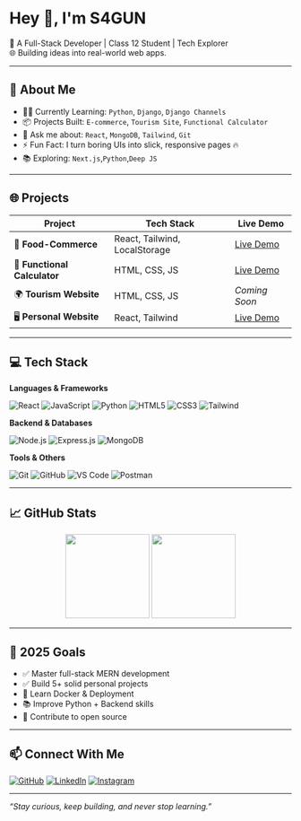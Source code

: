 # Hey 👋, I'm S4GUN

🚀 A Full-Stack Developer | Class 12 Student | Tech Explorer  
🌐 Building ideas into real-world web apps.

---

## 🧠 About Me

- 👨‍💻 Currently Learning: `Python`, `Django`, `Django Channels`
- 📦 Projects Built: `E-commerce`, `Tourism Site`, `Functional Calculator`
- 💬 Ask me about: `React`, `MongoDB`, `Tailwind`, `Git`
- ⚡ Fun Fact: I turn boring UIs into slick, responsive pages 🔥
- 📚 Exploring: `Next.js`,`Python`,`Deep JS`

---

## 🌐  Projects

| Project | Tech Stack | Live Demo |
|--------|------------|-----------|
| 🛒 **Food-Commerce** | React, Tailwind, LocalStorage | [Live Demo](https://sagunn246.github.io/Food-commerce) |
| 🧮 **Functional Calculator** | HTML, CSS, JS | [Live Demo](https://sagunn246.github.io/Functional-Calculator) |
| 🌍 **Tourism Website** | HTML, CSS, JS | _Coming Soon_ |
| 🖥️ **Personal Website** | React, Tailwind | [Live Demo](https://sagunn246.github.io/Website) |

---

## 💻 Tech Stack

**Languages & Frameworks**

![React](https://img.shields.io/badge/-React-61DAFB?logo=react&logoColor=white&style=flat)
![JavaScript](https://img.shields.io/badge/-JavaScript-F7DF1E?logo=javascript&logoColor=black&style=flat)
![Python](https://img.shields.io/badge/-Python-3776AB?logo=python&logoColor=white&style=flat)
![HTML5](https://img.shields.io/badge/-HTML5-E34F26?logo=html5&logoColor=white&style=flat)
![CSS3](https://img.shields.io/badge/-CSS3-1572B6?logo=css3&logoColor=white&style=flat)
![Tailwind](https://img.shields.io/badge/-TailwindCSS-06B6D4?logo=tailwindcss&logoColor=white&style=flat)

**Backend & Databases**

![Node.js](https://img.shields.io/badge/-Node.js-339933?logo=node.js&logoColor=white&style=flat)
![Express.js](https://img.shields.io/badge/-Express.js-000000?logo=express&logoColor=white&style=flat)
![MongoDB](https://img.shields.io/badge/-MongoDB-47A248?logo=mongodb&logoColor=white&style=flat)

**Tools & Others**

![Git](https://img.shields.io/badge/-Git-F05032?logo=git&logoColor=white&style=flat)
![GitHub](https://img.shields.io/badge/-GitHub-181717?logo=github&logoColor=white&style=flat)
![VS Code](https://img.shields.io/badge/-VS%20Code-007ACC?logo=visual-studio-code&logoColor=white&style=flat)
![Postman](https://img.shields.io/badge/-Postman-FF6C37?logo=postman&logoColor=white&style=flat)

---

## 📈 GitHub Stats

<p align="center">
  <img src="https://github-readme-stats.vercel.app/api?username=sagunn246&show_icons=true&theme=tokyonight" height="150px"/>
  <img src="https://github-readme-stats.vercel.app/api/top-langs/?username=sagunn246&layout=compact&theme=tokyonight" height="150px"/>
</p>

---

## 🎯 2025 Goals

- ✅ Master full-stack MERN development
- ✅ Build 5+ solid personal projects
- 🚀 Learn Docker & Deployment
- 📚 Improve Python + Backend skills
- 🎯 Contribute to open source

---

## 📫 Connect With Me

[![GitHub](https://img.shields.io/badge/GitHub-100000?logo=github&logoColor=white)](https://github.com/sagunn246)
[![LinkedIn](https://img.shields.io/badge/LinkedIn-0A66C2?logo=linkedin&logoColor=white)](https://www.linkedin.com/)
[![Instagram](https://img.shields.io/badge/Instagram-E4405F?logo=instagram&logoColor=white)](https://instagram.com/)

---

_“Stay curious, keep building, and never stop learning.”_
